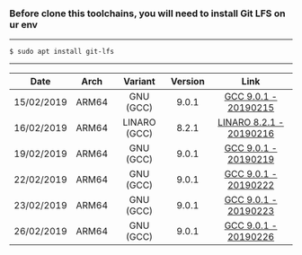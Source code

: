### Before clone this toolchains, you will need to install Git LFS on ur env
---------------------------
```
$ sudo apt install git-lfs
```
---------------------------
| Date | Arch | Variant | Version | Link |
| :-: | :-: | :-: | :-: | :-: |
| 15/02/2019 | ARM64 | GNU (GCC) | 9.0.1 | [GCC 9.0.1 - 20190215](https://github.com/najahiiii/aarch64-linux-gnu/tree/gcc9-20190215) |
| 16/02/2019 | ARM64 | LINARO (GCC) | 8.2.1 | [LINARO 8.2.1 - 20190216](https://github.com/najahiiii/aarch64-linux-gnu/tree/linaro8-20190216) |
| 19/02/2019 | ARM64 | GNU (GCC) | 9.0.1 | [GCC 9.0.1 - 20190219](https://github.com/najahiiii/aarch64-linux-gnu/tree/gcc9-20190219) |
| 22/02/2019 | ARM64 | GNU (GCC) | 9.0.1 | [GCC 9.0.1 - 20190222](https://github.com/najahiiii/aarch64-linux-gnu/tree/gcc9-20190222) | 
| 23/02/2019 | ARM64 | GNU (GCC) | 9.0.1 | [GCC 9.0.1 - 20190223](https://github.com/najahiiii/aarch64-linux-gnu/tree/gcc9-20190223) |
| 26/02/2019 | ARM64 | GNU (GCC) | 9.0.1 | [GCC 9.0.1 - 20190226](https://github.com/najahiiii/aarch64-linux-gnu/tree/gcc9-20190226) |
